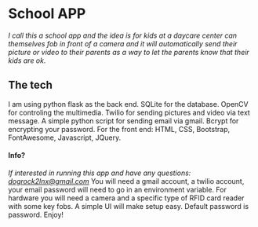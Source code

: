 # School APP
*I call this a school app and the idea is for kids at a daycare center can themselves fob in front of a camera and it 
will automatically send their picture or video to their parents as a way to let the parents know that their kids are ok.*
## The tech
I am using python flask as the back end. SQLite for the database. OpenCV for controling the multimedia. Twilio for sending
pictures and video via text message. A simple python script for sending email via gmail. Bcrypt for encrypting your password.
For the front end: HTML, CSS, Bootstrap, FontAwesome, Javascript, JQuery.
#### Info?
*If interested in running this app and have any questions: dogrock2lnx@gmail.com*
You will need a gmail account, a twilio account, your email password will need to go in an environment variable.
For hardware you will need a camera and a specific type of RFID card reader with some key fobs. A simple UI will make 
setup easy. Default password is password. Enjoy!
